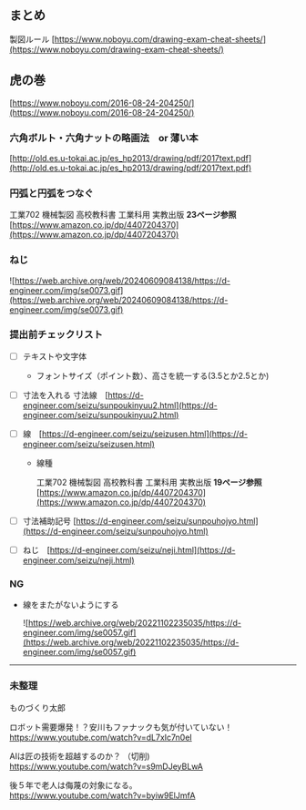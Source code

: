 ## まとめ

製図ルール
[https://www.noboyu.com/drawing-exam-cheat-sheets/](https://www.noboyu.com/drawing-exam-cheat-sheets/)

## 虎の巻

[https://www.noboyu.com/2016-08-24-204250/](https://www.noboyu.com/2016-08-24-204250/)


### 六角ボルト・六角ナットの略画法　or 薄い本

[http://old.es.u-tokai.ac.jp/es_hp2013/drawing/pdf/2017text.pdf](http://old.es.u-tokai.ac.jp/es_hp2013/drawing/pdf/2017text.pdf)

### 円弧と円弧をつなぐ

工業702 機械製図 高校教科書 工業科用 実教出版 **23ページ参照**<br>
[https://www.amazon.co.jp/dp/4407204370](https://www.amazon.co.jp/dp/4407204370)

### ねじ

![https://web.archive.org/web/20240609084138/https://d-engineer.com/img/se0073.gif](https://web.archive.org/web/20240609084138/https://d-engineer.com/img/se0073.gif)






### 提出前チェックリスト

* [ ] テキストや文字体
  * フォントサイズ（ポイント数）、高さを統一する(3.5とか2.5とか)
* [ ] 寸法を入れる 寸法線　[https://d-engineer.com/seizu/sunpoukinyuu2.html](https://d-engineer.com/seizu/sunpoukinyuu2.html)
  
      
* [ ] 線　[https://d-engineer.com/seizu/seizusen.html](https://d-engineer.com/seizu/seizusen.html)
  * 線種

    工業702 機械製図 高校教科書 工業科用 実教出版 **19ページ参照**<br>
    [https://www.amazon.co.jp/dp/4407204370](https://www.amazon.co.jp/dp/4407204370)     


* [ ] 寸法補助記号 [https://d-engineer.com/seizu/sunpouhojyo.html](https://d-engineer.com/seizu/sunpouhojyo.html)
* [ ] ねじ　[https://d-engineer.com/seizu/neji.html](https://d-engineer.com/seizu/neji.html)


### NG

  * 線をまたがないようにする

    ![https://web.archive.org/web/20221102235035/https://d-engineer.com/img/se0057.gif](https://web.archive.org/web/20221102235035/https://d-engineer.com/img/se0057.gif)


----

### 未整理

ものづくり太郎

ロボット需要爆発！？安川もファナックも気が付いていない！<br>
https://www.youtube.com/watch?v=dL7xIc7n0eI

AIは匠の技術を超越するのか？ （切削)<br>
https://www.youtube.com/watch?v=s9mDJeyBLwA 

後５年で老人は侮蔑の対象になる。 <br>
https://www.youtube.com/watch?v=byiw9ElJmfA
